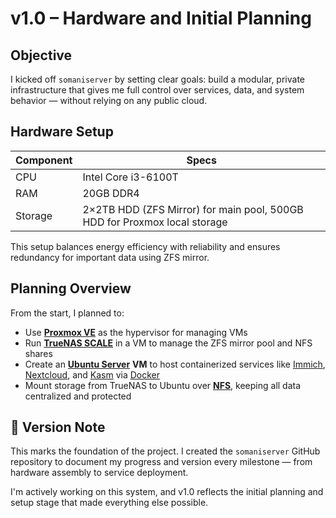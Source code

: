 # v1.0 – Hardware and Initial Planning

## Objective
I kicked off `somaniserver` by setting clear goals: build a modular, private infrastructure that gives me full control over services, data, and system behavior — without relying on any public cloud.

## Hardware Setup

| Component     | Specs                         |
|---------------|-------------------------------|
| CPU           | Intel Core i3-6100T           |
| RAM           | 20GB DDR4                     |
| Storage       | 2×2TB HDD (ZFS Mirror) for main pool, 500GB HDD for Proxmox local storage |

This setup balances energy efficiency with reliability and ensures redundancy for important data using ZFS mirror.

## Planning Overview
From the start, I planned to:
  - Use [**Proxmox VE**](https://www.proxmox.com/en/) as the hypervisor for managing VMs
  - Run [**TrueNAS SCALE**](https://www.truenas.com/truenas-community-edition/) in a VM to manage the ZFS mirror pool and NFS shares
  - Create an [**Ubuntu Server**](https://ubuntu.com/server) **VM** to host containerized services like [Immich](https://immich.app/), [Nextcloud](https://nextcloud.com/home-users/), and [Kasm](https://kasmweb.com/community-edition) via [Docker](https://www.docker.com/)
  - Mount storage from TrueNAS to Ubuntu over [**NFS**](https://en.wikipedia.org/wiki/Network_File_System), keeping all data centralized and protected

## 🔄 Version Note
This marks the foundation of the project. I created the `somaniserver` GitHub repository to document my progress and version every milestone — from hardware assembly to service deployment.

I'm actively working on this system, and v1.0 reflects the initial planning and setup stage that made everything else possible.
